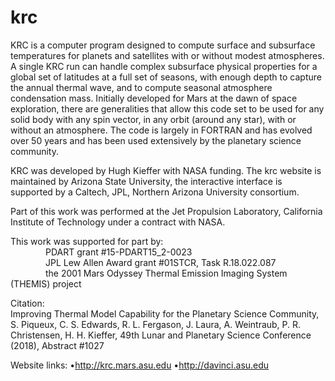 # krc
KRC is a computer program designed to compute surface and subsurface temperatures for planets and satellites with or without modest atmospheres. A single KRC run can handle complex subsurface physical properties for a global set of latitudes at a full set of seasons, with enough depth to capture the annual thermal wave, and to compute seasonal atmosphere condensation mass. Initially developed for Mars at the dawn of space exploration, there are generalities that allow this code set to be used for any solid body with any spin vector, in any orbit (around any star), with or without an atmosphere. The code is largely in FORTRAN and has evolved over 50 years and has been used extensively by the planetary science community.

KRC was developed by Hugh Kieffer with NASA funding. The krc website is maintained by Arizona State University, the interactive interface is supported by a Caltech, JPL, Northern Arizona University consortium.

Part of this work was performed at the Jet Propulsion Laboratory, California Institute of Technology
under a contract with NASA.

This work was supported for part by: 
<br>&emsp;&emsp;&emsp;&emsp;PDART grant #15-PDART15_2-0023
<br>&emsp;&emsp;&emsp;&emsp;JPL Lew Allen Award grant #01STCR, Task R.18.022.087
<br>&emsp;&emsp;&emsp;&emsp;the 2001 Mars Odyssey Thermal Emission Imaging System (THEMIS) project

Citation: 
<br>Improving Thermal Model Capability for the Planetary Science Community, S. Piqueux, C. S. Edwards, R. L. Fergason, J. Laura, A. Weintraub, P. R. Christensen, H. H. Kieffer, 49th Lunar and Planetary Science Conference (2018), Abstract #1027


Website links:
•http://krc.mars.asu.edu
•http://davinci.asu.edu
